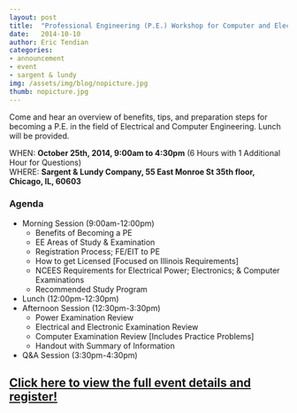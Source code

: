 ```yaml
---
layout: post
title:  "Professional Engineering (P.E.) Workshop for Computer and Electrical Engineers"
date:   2014-10-10
author: Eric Tendian
categories: 
- announcement
- event
- sargent & lundy
img: /assets/img/blog/nopicture.jpg
thumb: nopicture.jpg
---
```


Come and hear an overview of benefits, tips, and preparation steps for becoming a P.E. in the field of Electrical and Computer Engineering. Lunch will be provided.

WHEN: **October 25th, 2014, 9:00am to 4:30pm** (6 Hours with 1 Additional Hour for Questions)<br>
WHERE: **Sargent & Lundy Company, 55 East Monroe St 35th floor, Chicago, IL, 60603**

### Agenda

* Morning Session (9:00am-12:00pm)
  * Benefits of Becoming a PE
  * EE Areas of Study & Examination
  * Registration Process; FE/EIT to PE
  * How to get Licensed [Focused on Illinois Requirements]
  * NCEES Requirements for Electrical Power; Electronics; & Computer Examinations
  * Recommended Study Program
* Lunch (12:00pm-12:30pm)
* Afternoon Session (12:30pm-3:30pm)
  * Power Examination Review
  * Electrical and Electronic Examination Review
  * Computer Examination Review [Includes Practice Problems]
  * Handout with Summary of Information
* Q&A Session (3:30pm-4:30pm)

## [Click here to view the full event details and register!](https://meetings.vtools.ieee.org/m/28407)
